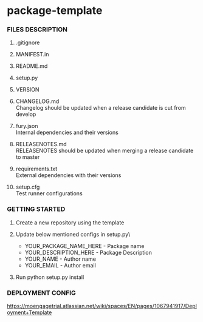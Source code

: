 # package-template

### FILES DESCRIPTION
1. .gitignore

2. MANIFEST.in

3. README.md

4. setup.py

5. VERSION

6. CHANGELOG.md\
Changelog should be updated when a release candidate is cut from develop

7. fury.json\
Internal dependencies and their versions

8. RELEASENOTES.md\
RELEASENOTES should be updated when merging a release candidate to master

9. requirements.txt\
External dependencies with their versions

10. setup.cfg\
Test runner configurations



### GETTING STARTED

1. Create a new repository using the template

2. Update below mentioned configs in setup.py\
    * YOUR_PACKAGE_NAME_HERE - Package name
    * YOUR_DESCRIPTION_HERE - Package Description
    * YOUR_NAME - Author name
    * YOUR_EMAIL - Author email

3. Run python setup.py install


### DEPLOYMENT CONFIG
https://moengagetrial.atlassian.net/wiki/spaces/EN/pages/1067941917/Deployment+Template
